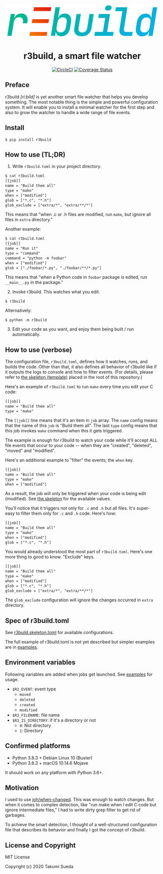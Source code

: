 <div align="center">
    <p><img width=500px src="./r3build.svg" alt="r3build logo"></p>
    <h1>r3build, a smart file watcher</h1>

[![CircleCI](https://circleci.com/gh/puhitaku/r3build.svg?style=svg)](https://circleci.com/gh/puhitaku/r3build) [![Coverage Status](https://coveralls.io/repos/github/puhitaku/r3build/badge.svg?branch=v1)](https://coveralls.io/github/puhitaku/r3build?branch=v1)
</div>


Preface
-------

r3build _[rìːbíld]_ is yet another smart file watcher that helps you develop something.
The most notable thing is the simple and powerful configuration system. It will enable you to install a
minimal watcher for the first step and also to grow the watcher to handle a wide range of file events.


Install
-------

```
$ pip install r3build
```


How to use (TL;DR)
------------------

1. Write `r3build.toml` in your project directory.

```
$ cat r3build.toml
[[job]]
name = "Build them all"
type = "make"
when = ["modified"]
glob = ["*.c", "*.h"]
glob_exclude = ["extra/*", "extra/**/*"]
```

This means that "when .c or .h files are modified, run `make`, but ignore all files in `extra` directory."

Another example:

```
$ cat r3build.toml
[[job]]
name = "Run it"
type = "command"
command = "python -m foobar"
when = ["modified"]
glob = ["./foobar/*.py", "./foobar/**/*.py"]
```

This means that "when a Python code in `foobar` package is edited, run `__main__.py` in the package."

2. Invoke r3build. This watches what you edit.

```
$ r3build
```

Alternatively:

```
$ python -m r3build
```

3. Edit your code as you want, and enjoy them being built / run automatically.


How to use (verbose)
--------------------

The configuration file, `r3build.toml`, defines how it watches, runs, and builds the code.
Other than that, it also defines all behavior of r3build like if it outputs the logs to console and how to filter events.
(For details, please refer to [the skeleton (template)](r3build.skeleton.toml) placed in the root of this repository.)

Here's an example of `r3build.toml` to run `make` every time you edit your C code:

```
[[job]]
name = "Build them all"
type = "make"
```

The `[[job]]` line means that it's an item in `job` array. The `name` config means that the name of this `job` is "Build them all". The last `type` config means that this job invokes `make` command when this it gets triggered.

The example is enough for r3build to watch your code while it'll accept ALL file events
that occur to your code -- when they are "created", "deleted", "moved" and "modified".

Here's an additional example to "filter" the events; the `when` key.

```
[[job]]
name = "Build them all"
type = "make"
when = ["modified"]
```

As a result, the job will only be triggered when your code is being edit (modified).
See [the skeleton](r3build.skeleton.toml) for the available values.

You'll notice that it triggers not only for `.c` and `.h` but all files.
It's super-easy to filter them only for `.c` and `.h` code. Here's how:

```
[[job]]
name = "Build them all"
type = "make"
when = ["modified"]
glob = ["*.c", "*.h"]
```

You would already understood the most part of `r3build.toml`.
Here's one more thing to good to know. "Exclude" keys.

```
[[job]]
name = "Build them all"
type = "make"
when = ["modified"]
glob = ["*.c", "*.h"]
glob_exclude = ["extra/*", "extra/**/*"]
```

The `glob_exclude` configuration will ignore the changes occurred in `extra` directory.


Spec of r3build.toml
--------------------

See [r3build.skeleton.toml](r3build.skeleton.toml) for available configurations.

The full example of r3build.toml is not yet described but simpler examples are in [examples](examples).


Environment variables
---------------------

Following variables are added when jobs get launched. See [examples](examples) for usage.

 - `$R3_EVENT`: event type
    - `moved`
    - `deleted`
    - `created`
    - `modified`
 - `$R3_FILENAME`: file name
 - `$R3_IS_DIRECTORY`: if it's a directory or not
    - `0`: Not directory
    - `1`: Directory


Confirmed platforms
-------------------

 - Python 3.8.3 + Debian Linux 10 (Buster)
 - Python 3.8.3 + macOS 10.14.6 Mojave

It should work on any platform with Python 3.6+.


Motivation
----------

I used to use [joh/when-changed](https://github.com/joh/when-changed). This was enough to watch changes. But when it comes to complex detection, like "run make when I edit C code but ignore intermediate files," I had to write dirty grep filter to get rid of garbages.

To achieve the smart detection, I thought of a well-structured configuration file that describes its behavior and finally I got the concept of r3build.


License and Copyright
---------------------

MIT License

Copyright (c) 2020 Takumi Sueda


